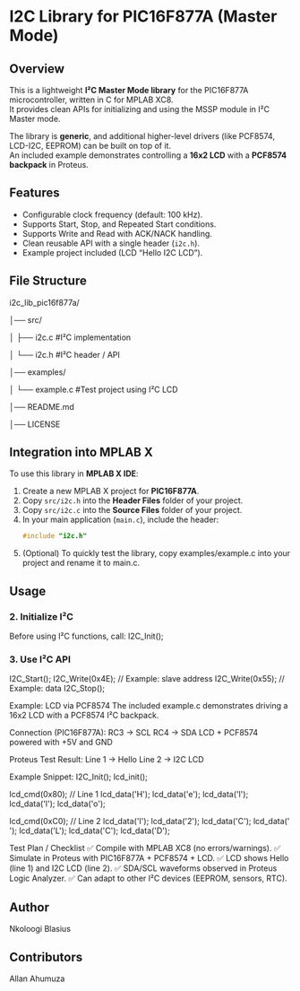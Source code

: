 # I2C Library for PIC16F877A (Master Mode)



## Overview
This is a lightweight **I²C Master Mode library** for the PIC16F877A microcontroller, written in C for MPLAB XC8.  
It provides clean APIs for initializing and using the MSSP module in I²C Master mode.  

The library is **generic**, and additional higher-level drivers (like PCF8574, LCD-I2C, EEPROM) can be built on top of it.  
An included example demonstrates controlling a **16x2 LCD** with a **PCF8574 backpack** in Proteus.



## Features

- Configurable clock frequency (default: 100 kHz).
- Supports Start, Stop, and Repeated Start conditions.
- Supports Write and Read with ACK/NACK handling.
- Clean reusable API with a single header (`i2c.h`).
- Example project included (LCD “Hello I2C LCD”).



## File Structure

i2c_lib_pic16f877a/

│── src/

│ ├── i2c.c #I²C implementation

│ └── i2c.h #I²C header / API

│── examples/

│ └── example.c #Test project using I²C LCD

│── README.md

│── LICENSE





## Integration into MPLAB X

To use this library in **MPLAB X IDE**:

1. Create a new MPLAB X project for **PIC16F877A**.
2. Copy `src/i2c.h` into the **Header Files** folder of your project.
3. Copy `src/i2c.c` into the **Source Files** folder of your project.
4. In your main application (`main.c`), include the header:
   ```c
   #include "i2c.h"
5. (Optional) To quickly test the library, copy examples/example.c into your project and rename it to main.c.

## Usage
### 2. Initialize I²C
Before using I²C functions, call:
I2C_Init();

### 3. Use I²C API
I2C_Start();
I2C_Write(0x4E);   // Example: slave address
I2C_Write(0x55);   // Example: data
I2C_Stop();


Example: LCD via PCF8574
The included example.c demonstrates driving a 16x2 LCD with a PCF8574 I²C backpack.

Connection (PIC16F877A):
RC3 → SCL
RC4 → SDA
LCD + PCF8574 powered with +5V and GND

Proteus Test Result:
Line 1 → Hello
Line 2 → I2C LCD

Example Snippet:
I2C_Init();
lcd_init();

lcd_cmd(0x80);   // Line 1
lcd_data('H'); lcd_data('e'); lcd_data('l'); lcd_data('l'); lcd_data('o');

lcd_cmd(0xC0);   // Line 2
lcd_data('I'); lcd_data('2'); lcd_data('C'); lcd_data(' '); 
lcd_data('L'); lcd_data('C'); lcd_data('D');


Test Plan / Checklist
✅ Compile with MPLAB XC8 (no errors/warnings).
✅ Simulate in Proteus with PIC16F877A + PCF8574 + LCD.
✅ LCD shows Hello (line 1) and I2C LCD (line 2).
✅ SDA/SCL waveforms observed in Proteus Logic Analyzer.
✅ Can adapt to other I²C devices (EEPROM, sensors, RTC).


## Author
Nkoloogi Blasius

## Contributors
Allan Ahumuza